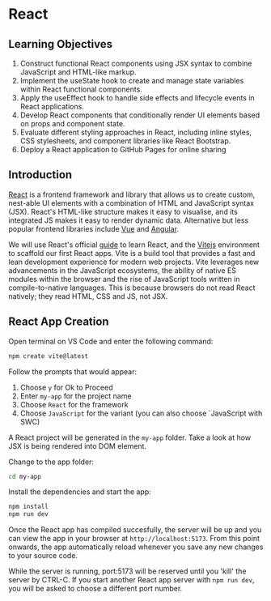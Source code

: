 # React

## Learning Objectives
1. Construct functional React components using JSX syntax to combine JavaScript and HTML-like markup.
2. Implement the useState hook to create and manage state variables within React functional components.
3. Apply the useEffect hook to handle side effects and lifecycle events in React applications.
4. Develop React components that conditionally render UI elements based on props and component state.
5. Evaluate different styling approaches in React, including inline styles, CSS stylesheets, and component libraries like React Bootstrap.
6. Deploy a React application to GitHub Pages for online sharing

## Introduction

<a href="https://react.dev" target="_blank">React</a> is a frontend framework and library that allows us to create custom, nest-able UI elements with a combination of HTML and JavaScript syntax (JSX). React's HTML-like structure makes it easy to visualise, and its integrated JS makes it easy to render dynamic data. Alternative but less popular frontend libraries include <a href="https://vuejs.org" target="_blank">Vue</a> and <a href="https://angular.dev/" target="_blank">Angular</a>.

We will use React's official <a href="https://react.dev/learn" target="_blank">guide</a> to learn React, and the <a href="https://vitejs.dev/guide/" target="_blank">Vitejs</a> environment to scaffold our first React apps. Vite is a build tool that provides a fast and lean development experience for modern web projects. Vite leverages new advancements in the JavaScript ecosystems, the ability of native ES modules within the browser and the rise of JavaScript tools written in compile-to-native languages. This is because browsers do not read React natively; they read HTML, CSS and JS, not JSX.

## React App Creation

Open terminal on VS Code and enter the following command:
 
```sh
npm create vite@latest
```

Follow the prompts that would appear:
1. Choose `y` for Ok to Proceed
2. Enter `my-app` for the project name
3. Choose `React` for the framework
4. Choose `JavaScript` for the variant (you can also choose `JavaScript with SWC)

A React project will be generated in the `my-app` folder. Take a look at how JSX is being rendered into DOM element.

Change to the app folder:
```sh
cd my-app
```
Install the dependencies and start the app:
```sh
npm install
npm run dev
```
Once the React app has compiled succesfully, the server will be up and you can view the app in your browser at `http://localhost:5173`. From this point onwards, the app automatically reload whenever you save any new changes to your source code. 

While the server is running, port:5173 will be reserved until you 'kill' the server by  CTRL-C. If you start another React app server with `npm run dev`, you will be asked to choose a different port number.